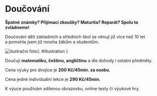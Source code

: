 [//]: # (##NAME## doucovani)
[//]: # (##MENUITEM## Doučování)
[//]: # (##DESCRIPTION## doučování)
[//]: # (##QUOTE## quotes-doucovani)

# Doučování

**Špatné známky? Přijímací zkoušky? Maturita? Reparát? Spolu to zvládneme!**

Doučování dětí základních a&nbsp;středních škol se věnuji již více než 10 let a&nbsp;pomohla jsem již mnoha žákům a&nbsp;studentům.

![ilustrační foto](/images/doucovani.jpg){: #illustration }

Doučuji **matematiku, češtinu, angličtinu** a&nbsp;dle dohody i&nbsp;ostatní předměty.

Cena výuky pro dvojice je **200 Kč/45min. za osobu**.

Cena jedné individuální lekce je **290 Kč/45min.**

K výuce používám sdílenou obrazovku, online testy či výukové hry.
